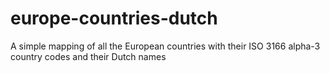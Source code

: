 # europe-countries-dutch
A simple mapping of all the European countries with their ISO 3166 alpha-3 country codes and their Dutch names
